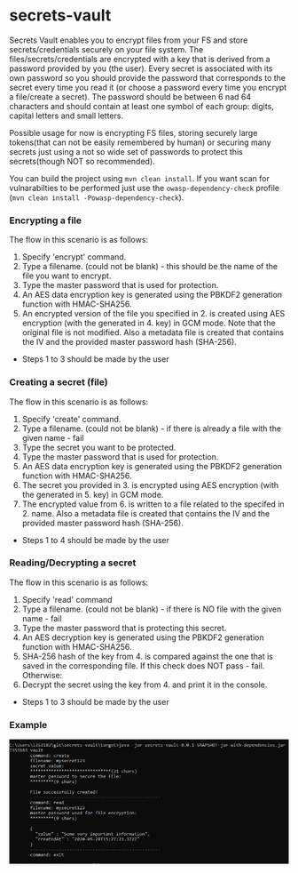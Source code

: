 # secrets-vault

Secrets Vault enables you to encrypt files from your FS and store secrets/credentials securely on your file system. The files/secrets/credentials are encrypted with a key that is derived from a password provided by you (the user). Every secret is associated with its own password so you should provide the password that corresponds to the secret every time you read it (or choose a password every time you encrypt a file/create a secret). The password should be between 6 nad 64 characters and should contain at least one symbol of each group: digits, capital letters and small letters. 

Possible usage for now is encrypting FS files, storing securely large tokens(that can not be easily remembered by human) or securing many secrets just using a not so wide set of passwords to protect this secrets(though NOT so recommended).

You can build the project using `mvn clean install`. If you want scan for vulnarabilties to be performed just use the `owasp-dependency-check` profile (`mvn clean install -Powasp-dependency-check`).

### Encrypting a file

The flow in this scenario is as follows:

1. Specify 'encrypt' command.
2. Type a filename. (could not be blank) - this should be the name of the file you want to encrypt.
3. Type the master password that is used for protection.
4. An AES data encryption key is generated using the PBKDF2 generation function with HMAC-SHA256.
5. An encrypted version of the file you specified in 2. is created using AES encryption (with the generated in 4. key) in GCM mode. Note that the original file is not modified. Also a metadata file is created that contains the IV and the provided master password hash (SHA-256).

- Steps 1 to 3 should be made by the user

### Creating a secret (file)

The flow in this scenario is as follows:

1. Specify 'create' command.
2. Type a filename. (could not be blank) - if there is already a file with the given name - fail
3. Type the secret you want to be protected.
4. Type the master password that is used for protection.
5. An AES data encryption key is generated using the PBKDF2 generation function with HMAC-SHA256.
6. The secret you provided in 3. is encrypted using AES encryption (with the generated in 5. key) in GCM mode.
7. The encrypted value from 6. is written to a file related to the specifed in 2. name. Also a metadata file is created that contains the IV and the provided master password hash (SHA-256).

- Steps 1 to 4 should be made by the user

### Reading/Decrypting a secret

The flow in this scenario is as follows:

1. Specify 'read' command
2. Type a filename. (could not be blank) - if there is NO file with the given name - fail
3. Type the master password that is protecting this secret.
4. An AES decryption key is generated using the PBKDF2 generation function with HMAC-SHA256.
5. SHA-256 hash of the key from 4. is compared against the one that is saved in the corresponding file. If this check does NOT pass - fail. Otherwise:
6. Decrypt the secret using the key from 4. and print it in the console.

- Steps 1 to 3 should be made by the user

### Example
![Example Secrets Vault Usage](doc/secrets-vault-demo.PNG)
